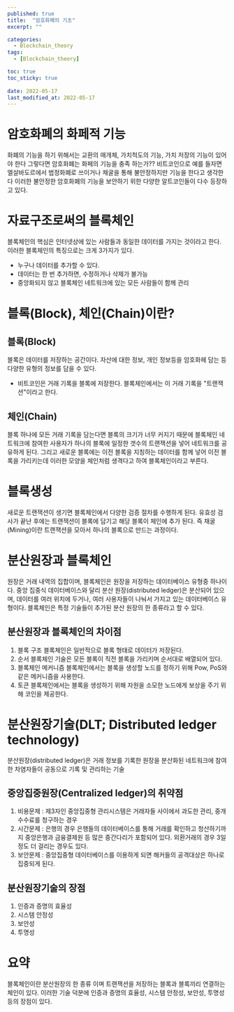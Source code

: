```yaml
---
published: true
title:  "암호화폐의 기초"
excerpt: ""

categories:
  - Blockchain_theory
tags:
  - [Blockchain_theory]

toc: true
toc_sticky: true
 
date: 2022-05-17
last_modified_at: 2022-05-17
---
```


# 암호화폐의 화페적 기능

화폐의 기능을 하기 위해서는 교환의 매개체, 가치척도의 기능, 가치 저장의 기능이 있어야 한다 그렇다면 암호화폐는 화페의 기능을 충족 하는가?? 비트코인으로 예를 들자면 엘살바도르에서 법정화폐로 쓰이거나 채굴을 통해 불안정하지만 기능을 한다고 생각한다 이러한 불안정한 암호화폐의 기능을 보안하기 위한 다양한 알트코인들이 다수 등장하고 있다.

# 자료구조로써의 블록체인

블록체인의 핵심은 인터넷상에 있는 사람들과 동일한 데이터를 가지는 것이라고 한다. 이러한 블록체인의 특징으로는 크게 3가지가 있다.
  - 누구나 데이터를 추가할 수 있다.
  - 데이터는 한 번 추가하면, 수정하거나 삭제가 불가능
  - 중앙화되지 않고 블록체인 네트워크에 있는 모든 사람들이 함께 관리

# 블록(Block), 체인(Chain)이란?

## 블록(Block)
블록은 데이터를 저장하는 공간이다. 자산에 대한 정보, 개인 정보등을 암호화헤 담는 등 다양한 유형의 정보를 담을 수 있다.

- 비트코인은 거래 기록을 블록에 저장한다. 블록체인에서는 이 거래 기록을 "트랜잭션"이라고 한다.

## 체인(Chain)
블록 하나에 모든 거래 기록을 담는다면 블록의 크기가 너무 커지기 때문에 블록체인 네트워크에 참여한 사용자가 하나의 블록에 일정한 갯수의 트랜잭션을 넣어 네트워크를 공유하게 된다. 그리고 새로운 블록에는 이전 블록을 지칭하는 데이터를 함께 넣어 이전 블록을 가리키는데 이러한 모양을 체인처럼 생격다고 하여 블록체인이라고 부른다.

# 블록생성

새로운 트랜잭션이 생기면 블록체인에서 다양한 검증 절차를 수행하게 된다. 유효성 검사가 끝난 후에는 트랜잭션이 블록에 담기고 해당 블록이 체인에 추가 된다. 즉 채굴(Mining)이란 트랜잭션을 모아서 하나의 블록으로 만드는 과정이다.

# 분산원장과 블록체인

원장은 거래 내역의 집합이며, 블록체인은 원장을 저장하는 데이터베이스 유형중 하나이다. 중앙 집중식 데이터베이스와 달리 분산 원장(distributed ledger)은 분산되어 있으며, 데이터를 여러 위치에 두거나, 여러 사용자들이 나눠서 가지고 있는 데이터베이스 유형이다. 블록체인은 특정 기술들이 추가된 분산 원장의 한 종류라고 할 수 있다.

## 분산원장과 블록체인의 차이점

1. 블록 구조
블록체인은 일반적으로 블록 형태로 데이터가 저장된다.
2. 순서
블록체인 기술은 모든 블록이 직전 블록을 가리키며 순서대로 배열되어 있다.
3. 블록체인 메커니즘
블록체인에서는 블록을 생성할 노드를 정하기 위해 Pow, PoS와 같은 메커니즘을 사용한다.
4. 토큰
블록체인에서는 블록을 생성하기 위해 자원을 소모한 노드에게 보상을 주기 위해 코인을 제공한다.

# 분산원장기술(DLT; Distributed ledger technology)

분산원장(distributed ledger)은 거래 정보를 기록한 원장을 분산화된 네트워크에 참여한 차염자들이 공동으로 기록 및 관리하는 기술

## 중앙집중원장(Centralized ledger)의 취약점

1. 비용문제 : 제3자인 중앙집중형 관리시스템은 거래자들 사이에서 과도한 관리, 중개수수료를 청구하는 경우
2. 시간문제 : 은행의 경우 은행들의 데이터베이스를 통해 거래를 확인하고 청산하기까지 중앙은행과 금융결제원 등 많은 중간다리가 포함되어 있다. 외환거래의 경우 3일 정도 더 걸리는 경우도 있다.
3. 보안문제 : 중앙집중형 데이터베이스를 이용하게 되면 해커들의 공격대상은 하나로 집중되게 된다.

## 분산원장기술의 장점

1. 인증과 증명의 효율성
2. 시스템 안정성
3. 보안성
4. 투명성


# 요약

블록체인이란 분산원장의 한 종류 이며 트랜잭션을 저장하는 블록과 블록끼리 연결하는 체인이 있다. 이러한 기술 덕분에 인증과 증명의 효율성, 시스템 안정성, 보안성, 투명성등의 장점이 있다.